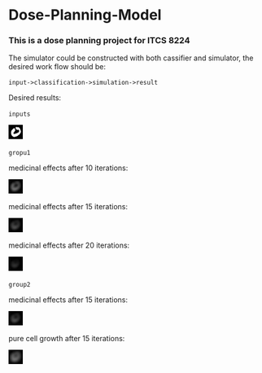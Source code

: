# Dose-Planning-Model
### This is a dose planning project for ITCS 8224 

The simulator could be constructed with both cassifier and simulator, the desired work flow should be:
```
input->classification->simulation->result
```

Desired results:

`inputs`

![10-iters](preview-pics/preview-input.jpg)

`gropu1`

medicinal effects after 10 iterations:

![10-iters](preview-pics/preview-pred-10.jpg)

medicinal effects after 15 iterations:

![10-iters](preview-pics/preview-pred-15.jpg)

medicinal effects after 20 iterations:

![10-iters](preview-pics/preview-pred-20.jpg)

`group2`

medicinal effects after 15 iterations:

![10-iters](preview-pics/preview-pred-15.jpg)

pure cell growth after 15 iterations:

![10-iters](preview-pics/preview-pred-15-no-dose.jpg)